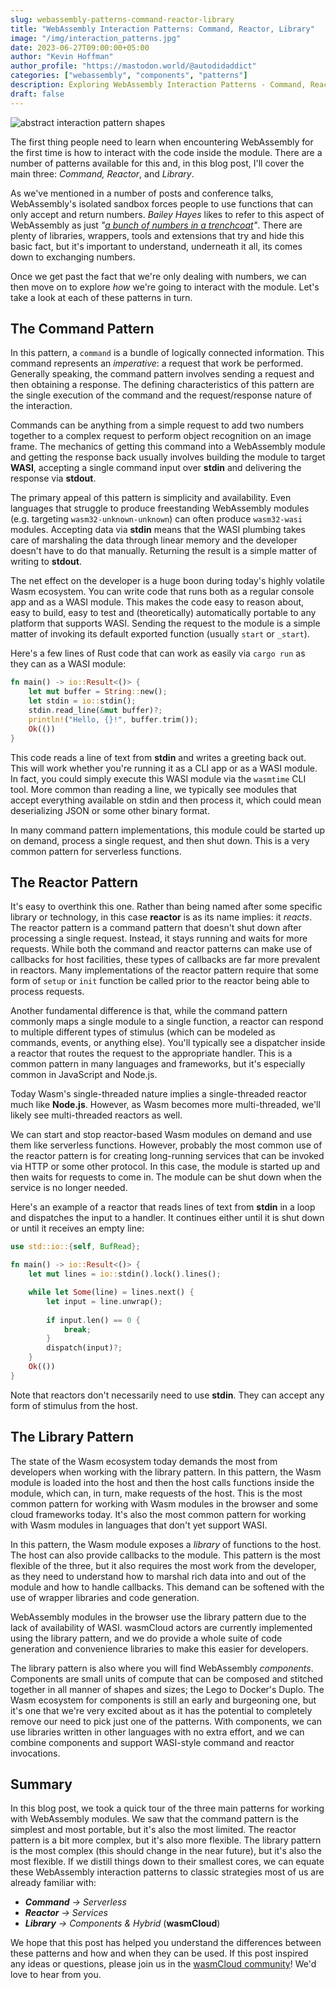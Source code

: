 ```yaml
---
slug: webassembly-patterns-command-reactor-library
title: "WebAssembly Interaction Patterns: Command, Reactor, Library"
image: "/img/interaction_patterns.jpg"
date: 2023-06-27T09:00:00+05:00
author: "Kevin Hoffman"
author_profile: "https://mastodon.world/@autodidaddict"
categories: ["webassembly", "components", "patterns"]
description: Exploring WebAssembly Interaction Patterns - Command, Reactor, and Library"
draft: false
---
```


![abstract interaction pattern shapes](/img/interaction_patterns.jpg)

The first thing people need to learn when encountering WebAssembly for the first time is how to interact with the code inside the module.
There are a number of patterns available for this and, in this blog post, I'll cover the main three: _Command, Reactor_, and _Library_.

<!-- truncate -->

As we've mentioned in a number of posts and conference talks, WebAssembly's isolated sandbox forces people to use functions that
can only accept and return numbers. _Bailey Hayes_ likes to refer to this aspect of WebAssembly as just _"[a bunch of numbers in a trenchcoat](https://youtu.be/6_BRLqxiZPU?t=459)"_. There are 
plenty of libraries, wrappers, tools and extensions that try and hide this basic fact, but it's important to understand, underneath it all, its comes down to exchanging numbers.

Once we get past the fact that we're only dealing with numbers, we can then move on to explore _how_ we're going to interact with the module. Let's take a look at each of these patterns in turn.

## The Command Pattern
In this pattern, a `command` is a bundle of logically connected information. This command represents an _imperative_: a request that work be performed. Generally
speaking, the command pattern involves sending a request and then obtaining a response. The defining characteristics of this pattern are the single execution of the command and
the request/response nature of the interaction.

Commands can be anything from a simple request to add two numbers together to a complex request to perform object recognition on an image frame. The mechanics of getting this 
command into a WebAssembly module and getting the response back usually involves building the module to target **WASI**, accepting a single command input over **stdin** and delivering
the response via **stdout**.

The primary appeal of this pattern is simplicity and availability. Even languages that struggle to produce freestanding WebAssembly modules (e.g. targeting `wasm32-unknown-unknown`) can often 
produce `wasm32-wasi` modules. Accepting data via **stdin** means that the WASI plumbing takes care of marshaling the data through linear memory and the developer doesn't have to do that manually. Returning the result is a simple matter of writing to **stdout**.

The net effect on the developer is a huge boon during today's highly volatile Wasm ecosystem. You can write code that runs both as a regular console app and as a WASI module. This makes
the code easy to reason about, easy to build, easy to test and (theoretically) automatically portable to any platform that supports WASI. Sending the request to the module is a simple matter of invoking its default exported function (usually `start` or `_start`).

Here's a few lines of Rust code that can work as easily via `cargo run` as they can as a WASI module:
```rust
fn main() -> io::Result<()> {
    let mut buffer = String::new();
    let stdin = io::stdin(); 
    stdin.read_line(&mut buffer)?;
    println!("Hello, {}!", buffer.trim());
    Ok(())
}
```
This code reads a line of text from **stdin** and writes a greeting back out. This will work whether you're running it as a CLI app or as a WASI module. In fact, you could simply execute
this WASI module via the `wasmtime` CLI tool. More common than reading a line, we typically see modules that accept everything available on stdin and then process it, which could mean
deserializing JSON or some other binary format.

In many command pattern implementations, this module could be started up on demand, process a single request, and then shut down. This is a very common pattern for serverless functions.

## The Reactor Pattern
It's easy to overthink this one. Rather than being named after some specific library or technology, in this case **reactor** is as its name implies: it _reacts_. 
The reactor pattern is a command pattern that doesn't shut down after processing a single request. Instead, it stays running and waits for more requests. While both the command and reactor patterns can make use of callbacks for host facilities, these types of callbacks are far more prevalent in reactors. Many implementations of the reactor pattern require that some form of `setup` or `init` function be called prior to the reactor being able to process requests.

Another fundamental difference is that, while the command pattern commonly maps a single module to a single function, a reactor can respond to multiple different types of stimulus (which can be modeled as commands, events, or anything else). You'll typically see a dispatcher inside a reactor that routes the request to the appropriate handler. This is a common pattern in many languages and frameworks, but it's especially common in JavaScript and Node.js.

Today Wasm's single-threaded nature implies a single-threaded reactor much like **Node.js**. However, as Wasm becomes more multi-threaded, we'll likely see multi-threaded reactors as well.

We can start and stop reactor-based Wasm modules on demand and use them like serverless functions. However, probably the most common use of the reactor pattern is for creating long-running services that can be invoked via HTTP or some other protocol. In this case, the module is started up and then waits for requests to come in. The module can be shut down when the service is no longer needed.

Here's an example of a reactor that reads lines of text from **stdin** in a loop and dispatches the input to a handler. It continues either until it is shut down or until it receives an empty line:

```rust
use std::io::{self, BufRead};

fn main() -> io::Result<()> {
    let mut lines = io::stdin().lock().lines();

    while let Some(line) = lines.next() {
        let input = line.unwrap();
        
        if input.len() == 0 {
            break;
        }
        dispatch(input)?;
    }    
    Ok(())
}
```

Note that reactors don't necessarily need to use **stdin**. They can accept any form of stimulus from the host.

## The Library Pattern
The state of the Wasm ecosystem today demands the most from developers when working with the library pattern. In this pattern, the Wasm module is loaded into the host and then the host calls functions inside the module, which can, in turn, make requests of the host. This is the most common pattern for working with Wasm modules in the browser and some cloud frameworks today. It's also the most common pattern for working with Wasm modules in languages that don't yet support WASI.

In this pattern, the Wasm module exposes a _library_ of functions to the host. The host can also provide callbacks to the module. This pattern is the most flexible of the three, but it also requires the most work from the developer, as they need to understand how to marshal rich data into and out of the module and how to handle callbacks. This demand can be softened with the use of wrapper libraries and code generation. 

WebAssembly modules in the browser use the library pattern due to the lack of availability of WASI. wasmCloud actors are currently implemented using the library pattern, and we do provide a whole suite of code generation and convenience libraries to make this easier for developers. 

The library pattern is also where you will find WebAssembly _components_. Components are small units of compute that can be composed and stitched together in all manner of shapes and sizes; the Lego to Docker's Duplo. The Wasm ecosystem for components is still an early and burgeoning one, but it's one that we're very excited about as it has the potential to completely remove our need to pick just one of the patterns. With components, we can use libraries written in other languages with no extra effort, and we can combine components and support WASI-style command and reactor invocations. 

## Summary
In this blog post, we took a quick tour of the three main patterns for working with WebAssembly modules. We saw that the command pattern is the simplest and most portable, but it's also the most limited. The reactor pattern is a bit more complex, but it's also more flexible. The library pattern is the most complex (this should change in the near future), but it's also the most flexible. If we distill things down to their smallest cores, we can equate these WebAssembly interaction patterns to classic strategies most of us are already familiar with:

* _**Command** -> Serverless_
* _**Reactor** -> Services_
* _**Library** -> Components & Hybrid_ (**wasmCloud**)

We hope that this post has helped you understand the differences between these patterns and how and when they can be used. If this post inspired any ideas or questions, please join us in the [wasmCloud community](https://slack.wasmcloud.com/)! We'd love to hear from you.
